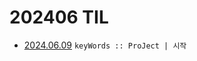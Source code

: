 # 202406 TIL
- [2024.06.09](https://github.com/projectmiluju/TIL/tree/main/202406/20240609)
  `keyWords :: ProJect | 시작`
